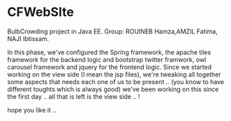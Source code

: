 # CFWebSIte
BulbCrowding project in Java EE. Group: ROUINEB Hamza,AMZIL Fatima, NAJI Ibtissam.

In this phase, we've configured the Spring framework, the apache tiles framework for the backend logic
and bootstrap twitter framwork, owl carousel framework and jquery for the frontend logic. 
Since we started working on the view side (I mean the jsp files), we're tweaking all together some aspects 
that needs each one of us to be present .. (you know to have different toughts which is always good)
we've been working on this since the first day .. all that is left is the view side .. !

hope you like it .. 
